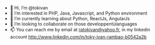 - 👋 Hi, I’m @tokivan
- 👀 I’m interested in PHP, Java, Javascript, and Python environment
- 🌱 I’m currently learning about Python, ReactJs, AngularJs
- 💞️ I’m looking to collaborate on those developpentùlanguages
- 📫 You can reach me by email at ratokivan@yahoo.fr, in my linkedin account http://www.linkedin.com/in/toky-ivan-rambao-b0542a2b

<!---
tokivan/tokivan is a ✨ special ✨ repository because its `README.md` (this file) appears on your GitHub profile.
You can click the Preview link to take a look at your changes.
--->
